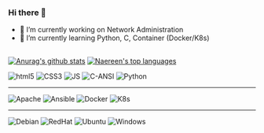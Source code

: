 ### Hi there 👋

<!--
**manoelmartins1980/manoelmartins1980** is a ✨ _special_ ✨ repository because its `README.md` (this file) appears on your GitHub profile.

Here are some ideas to get you started:
-->


- 🔭 I’m currently working on Network Administration
- 🌱 I’m currently learning Python, C, Container (Docker/K8s)
<!-- - 👯 I’m looking to collaborate on 
- 🤔 I’m looking for help with ... 
- 💬 Ask me about ... 
- 📫 How to reach me: ...
- 😄 Pronouns: ...
- ⚡ Fun fact: ... -->

##
[![Anurag's github stats](https://github-readme-stats.vercel.app/api?username=manoelmartins1980&theme=algolia&show_icons=true&hide_border=true&bg_color=45,1f34df,007aa0&border_radius=30)](https://github.com/anuraghazra/github-readme-stats)
[![Naereen's top languages](https://github-readme-stats.vercel.app/api/top-langs/?username=manoelmartins1980&theme=algolia&bg_color=45,1f34df,007aa0&hide_border=true&border_radius=30)](https://github.com/anuraghazra/github-readme-stats)

<div style="display: inline_block">
    <img alt="html5" src="https://img.shields.io/badge/HTML5-E34F26?style=for-the-badge&logo=html5&logoColor=white"/>
    <img alt="CSS3" src="https://img.shields.io/badge/CSS3-1572B6?style=for-the-badge&logo=css3&logoColor=white"/>
    <img alt="JS" src="https://img.shields.io/badge/JavaScript-323330?style=for-the-badge&logo=javascript&logoColor=F7DF1E"/>
    <img alt="C-ANSI" src="https://img.shields.io/badge/C-00599C?style=for-the-badge&logo=c&logoColor=white"/>
    <img alt="Python" src="https://img.shields.io/badge/Python-FFD43B?style=for-the-badge&logo=python&logoColor=blue"/><hr/>
    <img alt="Apache" src="https://img.shields.io/badge/Apache-D22128?style=for-the-badge&logo=Apache&logoColor=white"/>
    <img alt="Ansible" src="https://img.shields.io/badge/Ansible-000000?style=for-the-badge&logo=ansible&logoColor=white"/>
    <img alt="Docker" src="https://img.shields.io/badge/Docker-2CA5E0?style=for-the-badge&logo=docker&logoColor=white"/>
    <img alt="K8s" src="https://img.shields.io/badge/kubernetes-326ce5.svg?&style=for-the-badge&logo=kubernetes&logoColor=white"/><hr/>
    <img alt="Debian" src="https://img.shields.io/badge/Debian-A81D33?style=for-the-badge&logo=debian&logoColor=white"/>
    <img alt="RedHat" src="https://img.shields.io/badge/Red%20Hat-EE0000?style=for-the-badge&logo=redhat&logoColor=white"/>
    <img alt="Ubuntu" src="https://img.shields.io/badge/Ubuntu-E95420?style=for-the-badge&logo=ubuntu&logoColor=white"/>
    <img alt="Windows" src="https://img.shields.io/badge/Windows-0078D6?style=for-the-badge&logo=windows&logoColor=white"/>
</div>
